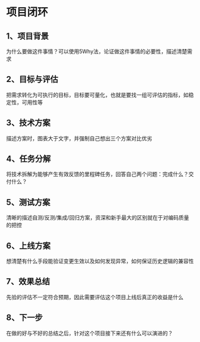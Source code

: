 # 项目闭环
## 1、项目背景
为什么要做这件事情？可以使用5Why法，论证做这件事情的必要性，描述清楚需求

## 2、目标与评估
把需求转化为可执行的目标，目标要可量化，也就是要找一组可评估的指标，如稳定性，可用性等

## 3、技术方案
描述方案时，图表大于文字，并强制自己想出三个方案对比优劣

## 4、任务分解
将技术拆解为能够产生有效反馈的里程碑任务，回答自己两个问题：完成什么？交付什么？

## 5、测试方案
清晰的描述自测/反测/集成/回归方案，资深和新手最大的区别就在于对编码质量的把控

## 6、上线方案
想清楚有什么手段能验证变更生效以及如何发现异常，如何保证历史逻辑的兼容性

## 7、效果总结
先验的评估不一定符合预期，因此需要评估这个项目上线后真正的收益是什么

## 8、下一步
在做的好与不好的总结之后，针对这个项目接下来还有什么可以演进的？
